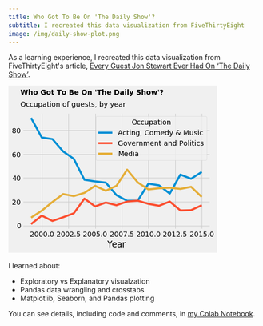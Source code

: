 ```yaml
---
title: Who Got To Be On 'The Daily Show'?
subtitle: I recreated this data visualization from FiveThirtyEight
image: /img/daily-show-plot.png
---
```


As a learning experience, I recreated this data visualization from FiveThirtyEight's article, [Every Guest Jon Stewart Ever Had On ‘The Daily Show’](https://fivethirtyeight.com/features/every-guest-jon-stewart-ever-had-on-the-daily-show/).

![](/img/daily-show-plot.png)

I learned about:
- Exploratory vs Explanatory visualzation
- Pandas data wrangling and crosstabs
- Matplotlib, Seaborn, and Pandas plotting

You can see details, including code and comments, in [my Colab Notebook](https://colab.research.google.com/drive/1-Pd6FsDI-dFPevm48J2r5e677OlsiyuT).

